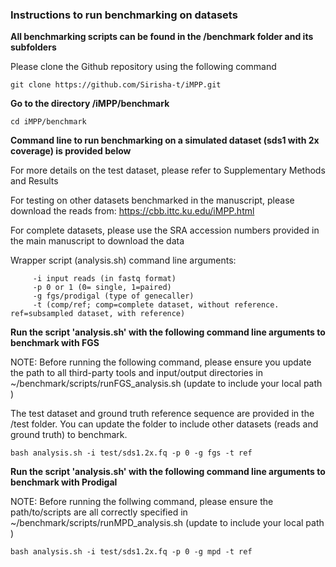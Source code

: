 ### Instructions to run benchmarking on datasets

__All benchmarking scripts can be found in the /benchmark folder and its subfolders__

Please clone the Github repository using the following command
```
git clone https://github.com/Sirisha-t/iMPP.git
```
__Go to the directory /iMPP/benchmark__
```
cd iMPP/benchmark
```

__Command line to run benchmarking on a simulated dataset (sds1 with 2x coverage) is provided below__

For more details on the test dataset, please refer to Supplementary Methods and Results

For testing on other datasets benchmarked in the manuscript, please download the reads from: https://cbb.ittc.ku.edu/iMPP.html

For complete datasets, please use the SRA accession numbers provided in the main manuscript to download the data

Wrapper script (analysis.sh) command line arguments:
```
     -i input reads (in fastq format)
     -p 0 or 1 (0= single, 1=paired)
     -g fgs/prodigal (type of genecaller)
     -t (comp/ref; comp=complete dataset, without reference. ref=subsampled dataset, with reference)
```

__Run the script 'analysis.sh' with the following command line arguments to benchmark with FGS__

NOTE: Before running the following command, please ensure you update the path to all third-party tools and input/output directories in ~/benchmark/scripts/runFGS_analysis.sh (update to include your local path )

The test dataset and ground truth reference sequence are provided in the /test folder. You can update the folder to include other datasets (reads and ground truth) to benchmark. 
```
bash analysis.sh -i test/sds1.2x.fq -p 0 -g fgs -t ref
```
 

__Run the script 'analysis.sh' with the following command line arguments to benchmark with Prodigal__

NOTE: Before running the follwing command, please ensure the path/to/scripts are all correctly specified in ~/benchmark/scripts/runMPD_analysis.sh (update to include your local path )
```
bash analysis.sh -i test/sds1.2x.fq -p 0 -g mpd -t ref
```



